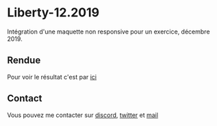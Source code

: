 # Liberty-12.2019

<p> Intégration d'une maquette non responsive pour un exercice, décembre 2019.


<h2> Rendue </h2>

<p> Pour voir le résultat c'est par <a href="https://cyrille57.github.io/Exo_Liberty-12.2019/">ici</a></p>

<h2> Contact </h2>
<p> Vous pouvez me contacter sur <a href="https://discord.gg/At8T9HD">discord</a>, <a href="https://twitter.com/Cyril2101">twitter</a> et <a href="mailto:cyril_dev@outlook.fr">mail</a>
